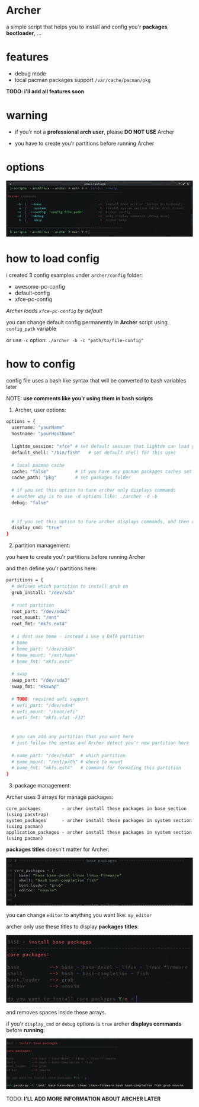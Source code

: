 # Archer

a simple script that helps you to install and config you'r **packages**, **bootloader**, ...

# features

- debug mode
- local pacman packages support `/var/cache/pacman/pkg`

**TODO: i'll add all features soon**

# warning

- if you'r not a **professional arch user**, please **DO NOT USE** Archer

- you have to create you'r partitions before running Archer

# options

![help](screenshots/help.png?raw=true)

# how to load config

i created 3 config examples under `archer/config` folder:

- awesome-pc-config
- default-config
- xfce-pc-config

_Archer loads `xfce-pc-config` by default_

you can change default config permanently in **Archer** script using `config_path` variable

or use `-c` option: `./archer -b -c "path/to/file-config"`

# how to config

config file uses a bash like syntax that will be converted to bash variables later

NOTE: **use comments like you'r using them in bash scripts**

1. Archer, user options:

```bash
options = {
  username: "yourName"
  hostname: "yourHostName"

  lightdm_session: "xfce" # set default session that lightdm can load you'r desktop or window manager
  default_shell: "/bin/fish"   # set default shell for this user

  # local pacman cache
  cache: "false"          # if you have any pacman packages caches set this option to true
  cache_path: "pkg"       # set packages folder

  # if you set this option to ture archer only displays commands
  # another way is to use -d options like: ./archer -d -b
  debug: "false"


  # if you set this option to ture archer displays commands, and then runs
  display_cmd: "true"
}
```

2. partition management:

you have to create you'r partitions before running Archer

and then define you'r partitions here:

```bash
partitions = {
  # defines which partition to install grub on
  grub_install: "/dev/sda"

  # root partition
  root_part: "/dev/sda2"
  root_mount: "/mnt"
  root_fmt: "mkfs.ext4"

  # i dont use home - instead i use a DATA partition
  # home
  # home_part: "/dev/sda5"
  # home_mount: "/mnt/home"
  # home_fmt: "mkfs.ext4"

  # swap
  swap_part: "/dev/sda3"
  swap_fmt: "mkswap"

  # TODO: required uefi support
  # uefi_part: "/dev/sda4"
  # uefi_mount: "/boot/efi"
  # uefi_fmt: "mkfs.vfat -F32"


  # you can add any partition that you want here
  # just follow the syntax and Archer detect you'r new partition here

  # name_part: "/dev/sdaX"  # which partition
  # name_mount: "/mnt/path" # where to mount
  # name_fmt: "mkfs.ext4"   # command for formating this partition
}
```

3. package management:

Archer uses 3 arrays for manage packages:

```
core_packages        - archer install these packages in base section (using pacstrap)
system_packages      - archer install these packages in system section (using pacman)
application_packages - archer install these packages in system section (using pacman)
```

**packages titles** doesn't matter for Archer:

![base packages](screenshots/base_packages.png?raw=true)

you can change `editor` to anything you want like: `my_editor`

archer only use these titles to display **packages titles**:

![config packages](screenshots/packages.png?raw=true)

and removes spaces inside these arrays.

if you'r `display_cmd` or `debug` options is `true` archer **displays commands** before **running**:

![base packages display command](screenshots/base_packages_display_cmd.png?raw=true)

TODO: **I'LL ADD MORE INFORMATION ABOUT ARCHER LATER**
